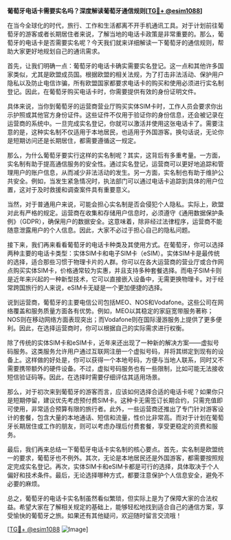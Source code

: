 **葡萄牙电话卡需要实名吗？深度解读葡萄牙通信规则[[TG💪+ @esim1088](https://t.me/s/esim1088)]**

在当今全球化的时代，旅行、工作和生活都离不开手机通讯工具。对于计划前往葡萄牙的游客或者长期居住者来说，了解当地的电话卡政策是非常重要的。那么，葡萄牙的电话卡是否需要实名呢？今天我们就来详细解读一下葡萄牙的通信规则，帮助大家更好地规划自己的通讯需求。

首先，让我们明确一点：葡萄牙的电话卡确实需要实名登记。这一点和其他许多国家类似，尤其是欧盟成员国。根据欧盟的相关法规，为了打击非法活动、保护用户隐私以及防止电信诈骗，所有欧盟国家都要求电话卡的购买和使用必须进行实名制登记。因此，在葡萄牙购买电话卡时，你需要提供有效的身份证明文件。

具体来说，当你到葡萄牙的运营商营业厅购买实体SIM卡时，工作人员会要求你出示护照或其他官方身份证件。这些证件不仅用于验证你的身份信息，还会被记录在运营商的系统中。一旦完成实名登记，你就可以激活并使用这张电话卡了。需要注意的是，这种实名制不仅适用于本地居民，也适用于外国游客。换句话说，无论你是短期访问还是长期居住，都需要遵循这一规定。

那么，为什么葡萄牙要实行这样的实名制呢？其实，这背后有多重考量。一方面，实名制有助于提高通信服务的安全性。通过实名登记，运营商可以更好地追踪和管理用户的账户信息，从而减少非法活动的发生。另一方面，实名制也有助于维护公共安全。例如，当发生紧急情况时，执法部门可以通过电话卡追踪到具体的用户位置，这对于及时救援和调查案件具有重要意义。

当然，对于普通用户来说，可能会担心实名制是否会侵犯个人隐私。实际上，欧盟对此有严格的规定。运营商在收集和存储用户信息时，必须遵守《通用数据保护条例》（GDPR），确保用户的数据安全。这意味着，除非经过法律程序，运营商不能随意泄露用户的个人信息。因此，大家不必过于担心自己的隐私问题。

接下来，我们再来看看葡萄牙的电话卡种类及其使用方式。在葡萄牙，你可以选择两种主要的电话卡类型：实体SIM卡和电子SIM卡（eSIM）。实体SIM卡是最传统的选择，适合那些习惯于物理卡片的人群。你可以在各大运营商的营业厅或合作网点购买实体SIM卡，价格通常较为实惠，并且支持多种套餐选择。而电子SIM卡则是近年来兴起的一种新型技术，它可以直接嵌入设备中，无需更换物理卡。对于经常跨国旅行的人来说，eSIM卡无疑是一个更加便捷的选择。

说到运营商，葡萄牙的主要电信公司包括MEO、NOS和Vodafone。这些公司在网络覆盖和服务质量方面各有优势。例如，MEO以其稳定的家庭宽带服务著称；NOS则在移动网络方面表现突出；而Vodafone则在国际漫游服务上提供了更多便利。因此，在选择运营商时，你可以根据自己的实际需求进行权衡。

除了传统的实体SIM卡和eSIM卡，近年来还出现了一种新的解决方案——虚拟号码服务。这类服务允许用户通过互联网注册一个虚拟号码，并将其绑定到现有的设备上。这样做的好处是，你可以获得一个本地号码，方便与当地人联系，同时又不需要携带额外的硬件设备。不过，虚拟号码服务也有一些限制，比如可能无法接收短信验证码等。因此，在选择时需要仔细评估其适用场景。

那么，对于初次来到葡萄牙的游客而言，应该如何选择合适的电话卡呢？如果你只是短期停留，建议优先考虑预付费SIM卡。这种卡无需签订长期合约，只需充值即可使用，非常适合预算有限的旅行者。此外，一些运营商还推出了专门针对游客设计的套餐，包含大量的本地通话、短信和流量，性价比非常高。而对于计划在葡萄牙长期居住或工作的朋友，则可以考虑办理后付费套餐，享受更稳定的资费和服务。

最后，我们再来总结一下葡萄牙电话卡实名制的核心要点。首先，实名制是欧盟统一的要求，葡萄牙也不例外。其次，无论是本地居民还是外国游客，都需要按照规定完成实名登记。再次，实体SIM卡和eSIM卡都是可行的选择，具体取决于个人偏好和技术条件。最后，无论选择哪种方式，都要注意保护个人信息安全，避免不必要的麻烦。

总之，葡萄牙的电话卡实名制虽然看似繁琐，但实际上是为了保障大家的合法权益。希望大家在了解相关规定的基础上，能够轻松地找到适合自己的通信方案，享受愉快的葡萄牙之旅。如果还有其他疑问，欢迎随时留言交流哦！

[[TG💪+ @esim1088](https://t.me/s/esim1088) ![Image](https://i.postimg.cc/4NQfJmqS/Snipaste-2025-05-13-00-14-12.png)]